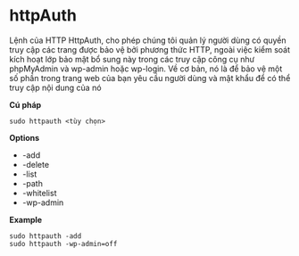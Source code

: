 # httpAuth
Lệnh của HTTP HttpAuth, cho phép chúng tôi quản lý người dùng có quyền truy cập các trang được bảo vệ bởi phương thức HTTP, ngoài việc kiểm soát kích hoạt lớp bảo mật bổ sung này trong các truy cập công cụ như phpMyAdmin và wp-admin hoặc wp-login. Về cơ bản, nó là để bảo vệ một số phần trong trang web của bạn yêu cầu người dùng  và mật khẩu để có thể truy cập nội dung của nó

**Cú pháp**

`sudo httpauth <tùy chọn>`

**Options**

 * -add
 * -delete
 * -list
 * -path
 * -whitelist
 * -wp-admin

**Example**

```
sudo httpauth -add
sudo httpauth -wp-admin=off
```

